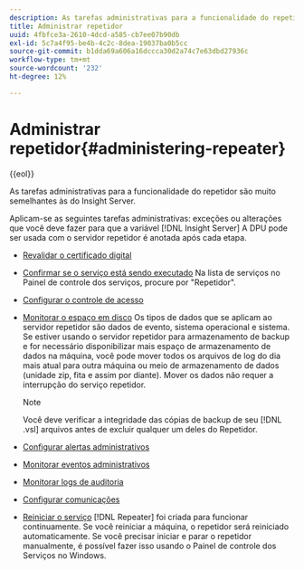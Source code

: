 ```yaml
---
description: As tarefas administrativas para a funcionalidade do repetidor são muito semelhantes às do Insight Server.
title: Administrar repetidor
uuid: 4fbfce3a-2610-4dcd-a585-cb7ee07b90db
exl-id: 5c7a4f95-be4b-4c2c-8dea-19037ba0b5cc
source-git-commit: b1dda69a606a16dccca30d2a74c7e63dbd27936c
workflow-type: tm+mt
source-wordcount: '232'
ht-degree: 12%

---
```


# Administrar repetidor{#administering-repeater}

{{eol}}

As tarefas administrativas para a funcionalidade do repetidor são muito semelhantes às do Insight Server.

Aplicam-se as seguintes tarefas administrativas: exceções ou alterações que você deve fazer para que a variável [!DNL Insight Server] A DPU pode ser usada com o servidor repetidor é anotada após cada etapa.

* [Revalidar o certificado digital](../../../home/c-inst-svr/c-admin-inst-svr/c-reval-dgtl-cert.md#concept-f0020a6f0d6f477099b7a8f0b6e2944c)
* [Confirmar se o serviço está sendo executado](../../../home/c-inst-svr/c-admin-inst-svr/c-cfrm-svc-rng.md#concept-15b046e92d254bbd95dec829abc76677) Na lista de serviços no Painel de controle dos serviços, procure por &quot;Repetidor&quot;.

* [Configurar o controle de acesso](../../../home/c-inst-svr/c-admin-inst-svr/c-config-acs-ctrl/c-config-acs-ctrl.md#concept-ac385e870dbe4b57a72bf7266b60f93d)
* [Monitorar o espaço em disco](../../../home/c-inst-svr/c-admin-inst-svr/c-mntr-disk-spc/c-mntr-disk-spc.md#concept-a83447e44f4e47aba282328be395a0d4) Os tipos de dados que se aplicam ao servidor repetidor são dados de evento, sistema operacional e sistema. Se estiver usando o servidor repetidor para armazenamento de backup e for necessário disponibilizar mais espaço de armazenamento de dados na máquina, você pode mover todos os arquivos de log do dia mais atual para outra máquina ou meio de armazenamento de dados (unidade zip, fita e assim por diante). Mover os dados não requer a interrupção do serviço repetidor.

   >[!NOTE]
   >
   >Você deve verificar a integridade das cópias de backup de seu [!DNL .vsl] arquivos antes de excluir qualquer um deles do Repetidor.

* [Configurar alertas administrativos](../../../home/c-inst-svr/c-admin-inst-svr/t-config-adm-alrts.md#task-0858f588da4941aa9d4952f6592681aa)
* [Monitorar eventos administrativos](../../../home/c-inst-svr/c-admin-inst-svr/t-mntr-adm-evts.md#task-4c78325b3e6e4dde8fa94c1896e19e34)
* [Monitorar logs de auditoria](../../../home/c-inst-svr/c-admin-inst-svr/t-mntr-adt-lgs.md#task-5dd9830424fe440ea1369215a1aca231)
* [Configurar comunicações](../../../home/c-inst-svr/c-admin-inst-svr/t-config-com.md#task-471305ecf7a644789a288f93c42514ec)
* [Reiniciar o serviço](../../../home/c-inst-svr/c-admin-inst-svr/t-rest-svc.md#task-97f97f1019bc440080ab2fddfdc04c74)  [!DNL Repeater] foi criada para funcionar continuamente. Se você reiniciar a máquina, o repetidor será reiniciado automaticamente. Se você precisar iniciar e parar o repetidor manualmente, é possível fazer isso usando o Painel de controle dos Serviços no Windows.
